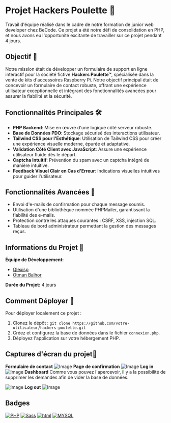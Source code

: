 # Projet Hackers Poulette 🚀

Travail d'équipe réalisé dans le cadre de notre formation de junior web developer chez BeCode. Ce projet a été notre défi de consolidation en PHP, et nous avons eu l'opportunité excitante de travailler sur ce projet pendant 4 jours.

## Objectif 🎯

Notre mission était de développer un formulaire de support en ligne interactif pour la société fictive **Hackers Poulette™**, spécialisée dans la vente de kits d'accessoires Raspberry Pi. Notre objectif principal était de concevoir un formulaire de contact robuste, offrant une expérience utilisateur exceptionnelle et intégrant des fonctionnalités avancées pour assurer la fiabilité et la sécurité.

## Fonctionnalités Principales 🛠️

- **PHP Backend**: Mise en œuvre d'une logique côté serveur robuste.
- **Base de Données PDO**: Stockage sécurisé des interactions utilisateur.
- **Tailwind CSS pour l'Esthétique**: Utilisation de Tailwind CSS pour créer une expérience visuelle moderne, épurée et adaptative.
- **Validation Côté Client avec JavaScript**: Assure une expérience utilisateur fluide dès le départ.
- **Captcha Intuitif**: Prévention du spam avec un captcha intégré de manière intuitive.
- **Feedback Visuel Clair en Cas d'Erreur**: Indications visuelles intuitives pour guider l'utilisateur.

## Fonctionnalités Avancées 🌟

- Envoi d'e-mails de confirmation pour chaque message soumis.
- Utilisation d'une bibliothèque nommée PHPMailer, garantissant la fiabilité des e-mails.
- Protection contre les attaques courantes : CSRF, XSS, injection SQL. 
- Tableau de bord administrateur permettant la gestion des messages reçus.

## Informations du Projet 🤝

**Équipe de Développement:**
- [Qlexisp](https://github.com/qlexisp)
- [Otman Balhor](https://github.com/otmanbalhor)

**Durée du Projet:** 4 jours

## Comment Déployer 🚀

Pour déployer localement ce projet :

1. Clonez le dépôt : `git clone https://github.com/votre-utilisateur/hackers-poulette.git`
2. Créez et configurez la base de données dans le fichier `connexion.php`.
3. Déployez l'application sur votre hébergement PHP.

## Captures d'écran du projet📸
**Formulaire de contact**
![Image](https://media.discordapp.net/attachments/1193853620752494592/1208004551408361512/Sans_titre-1.jpg?ex=65e1b4e8&is=65cf3fe8&hm=07d1c0243c5e2f5f574677ee47219274cfde4fecb4cbffdf61de99f379e5d7d3&=&format=webp&width=1043&height=630)
**Page de confirmation**
![Image](https://media.discordapp.net/attachments/1193853620752494592/1208004396735008848/Sans_titre.jpg?ex=65e1b4c3&is=65cf3fc3&hm=a24408237724325247740500e6b7a6ea1a5b0aab6b322386055d39ff7bac1c21&=&format=webp&width=1161&height=630)
**Log in**
![Image](https://media.discordapp.net/attachments/1193853620752494592/1208173160193720330/Sans_titre.jpg?ex=65e251f0&is=65cfdcf0&hm=a85157c6023574b0def0844fb131ab19c71fbe76218a9fc0037f5718bc5ae5b3&=&format=webp&width=1245&height=630)
**Dashboard**
Comme vous pouvez l'apercevoir, il y a la possibilité de supprimer les demandes  afin de vider la base de données.

![Image](https://media.discordapp.net/attachments/1193853620752494592/1208173868154490880/Sans_titre.jpg?ex=65e25298&is=65cfdd98&hm=a135ff69c2fbbe6cefc65fe9912748dfa69b3e537b01682773400ec3cb42c394&=&format=webp&width=1161&height=630)
**Log out**
![Image](https://media.discordapp.net/attachments/1193853620752494592/1208173480739209226/Sans_titre-1.jpg?ex=65e2523c&is=65cfdd3c&hm=cf25f1f458747995b7bd173d6dc2d9bc6ea8f4226ffabc58311445bcf038535a&=&format=webp&width=1161&height=630)

## Badges

[![PHP](https://camo.githubusercontent.com/81521ffdf464b6ccf96d80afb03d73edac19d56d28ee212174d802bbf47ad146/68747470733a2f2f696d672e736869656c64732e696f2f62616467652f5048502d3737374242343f7374796c653d666f722d7468652d6261646765266c6f676f3d706870266c6f676f436f6c6f723d7768697465)](https://camo.githubusercontent.com/81521ffdf464b6ccf96d80afb03d73edac19d56d28ee212174d802bbf47ad146/68747470733a2f2f696d672e736869656c64732e696f2f62616467652f5048502d3737374242343f7374796c653d666f722d7468652d6261646765266c6f676f3d706870266c6f676f436f6c6f723d7768697465)  [![Sass](https://camo.githubusercontent.com/8c5a9aede3fb0c0e98333e405a1207ef7b2e25ee97aa2a1113534e84bafc7463/68747470733a2f2f696d672e736869656c64732e696f2f62616467652f536173732d4343363639393f7374796c653d666f722d7468652d6261646765266c6f676f3d73617373266c6f676f436f6c6f723d7768697465)](https://camo.githubusercontent.com/8c5a9aede3fb0c0e98333e405a1207ef7b2e25ee97aa2a1113534e84bafc7463/68747470733a2f2f696d672e736869656c64732e696f2f62616467652f536173732d4343363639393f7374796c653d666f722d7468652d6261646765266c6f676f3d73617373266c6f676f436f6c6f723d7768697465)  [![html](https://camo.githubusercontent.com/c5cb1e7fe846c0859ef14b92c3ded6d512e081d732986922a456c57d60e6cbf7/68747470733a2f2f696d672e736869656c64732e696f2f62616467652f48544d4c2d3233393132303f7374796c653d666f722d7468652d6261646765266c6f676f3d68746d6c35266c6f676f436f6c6f723d7768697465)](https://camo.githubusercontent.com/c5cb1e7fe846c0859ef14b92c3ded6d512e081d732986922a456c57d60e6cbf7/68747470733a2f2f696d672e736869656c64732e696f2f62616467652f48544d4c2d3233393132303f7374796c653d666f722d7468652d6261646765266c6f676f3d68746d6c35266c6f676f436f6c6f723d7768697465)  [![MYSQL](https://camo.githubusercontent.com/c1c08eb7625abe1a813e5ad05a94891aa127a37e0ce126b59ecda28233effdac/68747470733a2f2f696d672e736869656c64732e696f2f62616467652f4d7953514c2d3030303030463f7374796c653d666f722d7468652d6261646765266c6f676f3d6d7973716c266c6f676f436f6c6f723d7768697465)](https://camo.githubusercontent.com/c1c08eb7625abe1a813e5ad05a94891aa127a37e0ce126b59ecda28233effdac/68747470733a2f2f696d672e736869656c64732e696f2f62616467652f4d7953514c2d3030303030463f7374796c653d666f722d7468652d6261646765266c6f676f3d6d7973716c266c6f676f436f6c6f723d7768697465)
